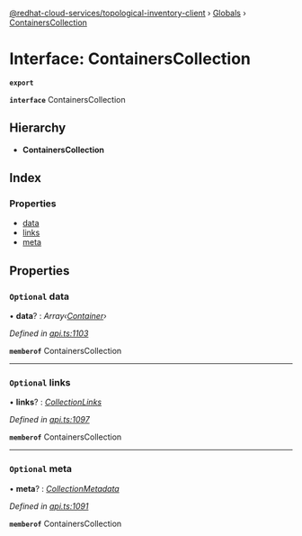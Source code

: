 [@redhat-cloud-services/topological-inventory-client](../README.md) › [Globals](../globals.md) › [ContainersCollection](containerscollection.md)

# Interface: ContainersCollection

**`export`** 

**`interface`** ContainersCollection

## Hierarchy

* **ContainersCollection**

## Index

### Properties

* [data](containerscollection.md#optional-data)
* [links](containerscollection.md#optional-links)
* [meta](containerscollection.md#optional-meta)

## Properties

### `Optional` data

• **data**? : *Array‹[Container](container.md)›*

*Defined in [api.ts:1103](https://github.com/RedHatInsights/javascript-clients.gi/blob/master/packages/topological-inventory/api.ts#L1103)*

**`memberof`** ContainersCollection

___

### `Optional` links

• **links**? : *[CollectionLinks](collectionlinks.md)*

*Defined in [api.ts:1097](https://github.com/RedHatInsights/javascript-clients.gi/blob/master/packages/topological-inventory/api.ts#L1097)*

**`memberof`** ContainersCollection

___

### `Optional` meta

• **meta**? : *[CollectionMetadata](collectionmetadata.md)*

*Defined in [api.ts:1091](https://github.com/RedHatInsights/javascript-clients.gi/blob/master/packages/topological-inventory/api.ts#L1091)*

**`memberof`** ContainersCollection
